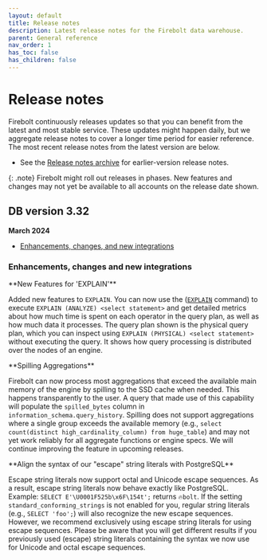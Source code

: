 ```yaml
---
layout: default
title: Release notes
description: Latest release notes for the Firebolt data warehouse.
parent: General reference
nav_order: 1
has_toc: false
has_children: false
---
```


# Release notes

Firebolt continuously releases updates so that you can benefit from the latest and most stable service. These updates might happen daily, but we aggregate release notes to cover a longer time period for easier reference. The most recent release notes from the latest version are below. 

- See the [Release notes archive](../release-notes/release-notes-archive.md) for earlier-version release notes.

{: .note}
Firebolt might roll out releases in phases. New features and changes may not yet be available to all accounts on the release date shown.

## DB version 3.32
**March 2024**

* [Enhancements, changes, and new integrations](#enhancements-changes-and-new-integrations)

### Enhancements, changes and new integrations

<!--- FIR-25082 --->**New Features for 'EXPLAIN'**

Added new features to `EXPLAIN`.
You can now use the ([`EXPLAIN`](../../sql-reference/commands/explain.md) command) to execute `EXPLAIN (ANALYZE) <select statement>` and get detailed metrics about how much time is spent on each operator in the query plan, as well as how much data it processes. The query plan shown is the physical query plan, which you can inspect using `EXPLAIN (PHYSICAL) <select statement>` without executing the query. It shows how query processing is distributed over the nodes of an engine. 

<!--- FIR-25079 --->**Spilling Aggregations**

Firebolt can now process most aggregations that exceed the available main memory of the engine by spilling to the SSD cache when needed. This happens transparently to the user. A query that made use of this capability will populate the `spilled_bytes` column in `information_schema.query_history`. Spilling does not support aggregations where a single group exceeds the available memory (e.g., `select count(distinct high_cardinality_column) from huge_table`) and may not yet work reliably for all aggregate functions or engine specs. We will continue improving the feature in upcoming releases.

<!--- FIR-30398 --->**Align the syntax of our "escape" string literals with PostgreSQL**

Escape string literals now support octal and Unicode escape sequences. As a result, escape string literals now behave exactly like PostgreSQL. Example: `SELECT E'\U0001F525b\x6F\154t';` returns `🔥bolt`. If the setting `standard_conforming_strings` is not enabled for you, regular string literals (e.g., `SELECT 'foo';`) will also recognize the new escape sequences. However, we recommend exclusively using escape string literals for using escape sequences. Please be aware that you will get different results if you previously used (escape) string literals containing the syntax we now use for Unicode and octal escape sequences.
